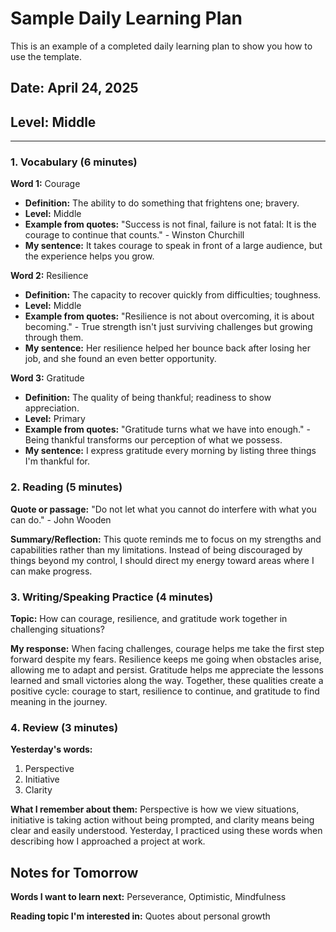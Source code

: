 # Sample Daily Learning Plan

This is an example of a completed daily learning plan to show you how to use the template.

## Date: April 24, 2025

## Level: Middle

---

### 1. Vocabulary (6 minutes)

**Word 1:** Courage
- **Definition:** The ability to do something that frightens one; bravery.
- **Level:** Middle
- **Example from quotes:** "Success is not final, failure is not fatal: It is the courage to continue that counts." - Winston Churchill
- **My sentence:** It takes courage to speak in front of a large audience, but the experience helps you grow.

**Word 2:** Resilience
- **Definition:** The capacity to recover quickly from difficulties; toughness.
- **Level:** Middle
- **Example from quotes:** "Resilience is not about overcoming, it is about becoming." - True strength isn't just surviving challenges but growing through them.
- **My sentence:** Her resilience helped her bounce back after losing her job, and she found an even better opportunity.

**Word 3:** Gratitude
- **Definition:** The quality of being thankful; readiness to show appreciation.
- **Level:** Primary
- **Example from quotes:** "Gratitude turns what we have into enough." - Being thankful transforms our perception of what we possess.
- **My sentence:** I express gratitude every morning by listing three things I'm thankful for.

### 2. Reading (5 minutes)

**Quote or passage:** "Do not let what you cannot do interfere with what you can do." - John Wooden

**Summary/Reflection:** This quote reminds me to focus on my strengths and capabilities rather than my limitations. Instead of being discouraged by things beyond my control, I should direct my energy toward areas where I can make progress.

### 3. Writing/Speaking Practice (4 minutes)

**Topic:** How can courage, resilience, and gratitude work together in challenging situations?

**My response:** 
When facing challenges, courage helps me take the first step forward despite my fears. Resilience keeps me going when obstacles arise, allowing me to adapt and persist. Gratitude helps me appreciate the lessons learned and small victories along the way. Together, these qualities create a positive cycle: courage to start, resilience to continue, and gratitude to find meaning in the journey.

### 4. Review (3 minutes)

**Yesterday's words:**
1. Perspective
2. Initiative
3. Clarity

**What I remember about them:** 
Perspective is how we view situations, initiative is taking action without being prompted, and clarity means being clear and easily understood. Yesterday, I practiced using these words when describing how I approached a project at work.

## Notes for Tomorrow

**Words I want to learn next:** Perseverance, Optimistic, Mindfulness

**Reading topic I'm interested in:** Quotes about personal growth